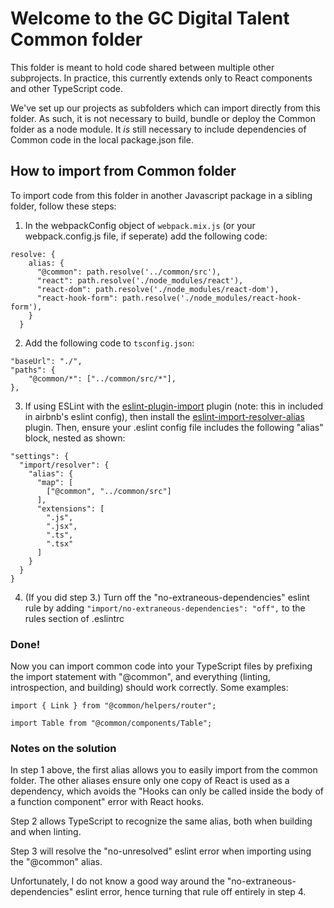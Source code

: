 # Welcome to the GC Digital Talent Common folder

This folder is meant to hold code shared between multiple other subprojects. In practice, this currently extends only to React components and other TypeScript code. 

We've set up our projects as subfolders which can import directly from this folder. As such, it is not necessary to build, bundle or deploy the Common folder as a node module. It _is_ still necessary to include dependencies of Common code in the local package.json file.

## How to import from Common folder

To import code from this folder in another Javascript package in a sibling folder, follow these steps:

1. In the webpackConfig object of `webpack.mix.js` (or your webpack.config.js file, if seperate) add the following code:
```
resolve: {
    alias: {
      "@common": path.resolve('../common/src'),
      "react": path.resolve('./node_modules/react'),
      "react-dom": path.resolve('./node_modules/react-dom'),
      "react-hook-form": path.resolve('./node_modules/react-hook-form'),
    }
  }
```

2. Add the following code to `tsconfig.json`:
```
"baseUrl": "./",
"paths": {
    "@common/*": ["../common/src/*"],
},
```

3. If using ESLint with the [eslint-plugin-import](https://www.npmjs.com/package/eslint-plugin-import) plugin (note: this in included in airbnb's eslint config), then install the [eslint-import-resolver-alias](https://www.npmjs.com/package/eslint-import-resolver-alias) plugin. Then, ensure your .eslint config file includes the following "alias" block, nested as shown:
```
"settings": {
  "import/resolver": {
    "alias": {
      "map": [
        ["@common", "../common/src"]
      ],
      "extensions": [
        ".js",
        ".jsx",
        ".ts",
        ".tsx"
      ]
    }
  }
}
```

4. (If you did step 3.) Turn off the "no-extraneous-dependencies" eslint rule by adding `"import/no-extraneous-dependencies": "off",` to the rules section of .eslintrc

### Done!
Now you can import common code into your TypeScript files by prefixing the import statement with "@common", and everything (linting, introspection, and building) should work correctly. Some examples:

`import { Link } from "@common/helpers/router";`

`import Table from "@common/components/Table";`

### Notes on the solution

In step 1 above, the first alias allows you to easily import from the common folder. The other aliases ensure only one copy of React is used as a dependency, which avoids the "Hooks can only be called inside the body of a function component" error with React hooks.

Step 2 allows TypeScript to recognize the same alias, both when building and when linting.

Step 3 will resolve the "no-unresolved" eslint error when importing using the "@common" alias.

Unfortunately, I do not know a good way around the "no-extraneous-dependencies" eslint error, hence turning that rule off entirely in step 4.


